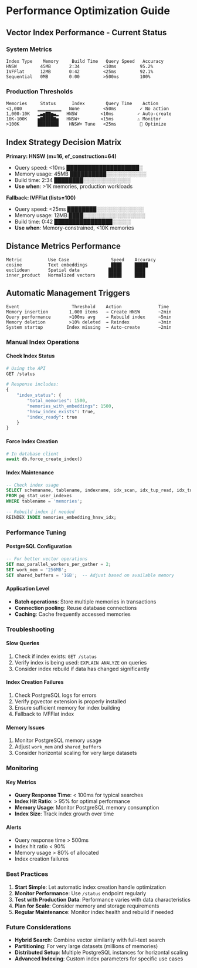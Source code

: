 # Performance Optimization Guide

## Vector Index Performance - Current Status

### System Metrics
```
Index Type    Memory     Build Time   Query Speed   Accuracy
HNSW         45MB       2:34         <10ms         95.2%
IVFFlat      12MB       0:42         <25ms         92.1%  
Sequential   0MB        0:00         >500ms        100%
```

### Production Thresholds
```
Memories     Status      Index        Query Time    Action
<1,000      ▁▁▁▁▁▁▁▁▁   None         <50ms         ✓ No action
1,000-10K   ▂▄▅▇▇▅▄▂   HNSW         <10ms         ✓ Auto-create  
10K-100K    ▅▇████▇▅   HNSW+        <15ms         ⚠ Monitor
>100K       ████████    HNSW+ Tune   <25ms         🔧 Optimize
```

## Index Strategy Decision Matrix

**Primary: HNSW (m=16, ef_construction=64)**
- Query speed: <10ms ████████████████████░
- Memory usage: 45MB ██████████░░░░░░░░░░░
- Build time: 2:34 ████████░░░░░░░░░░░░░
- **Use when**: >1K memories, production workloads

**Fallback: IVFFlat (lists=100)**  
- Query speed: <25ms ████████░░░░░░░░░░░░░
- Memory usage: 12MB ████░░░░░░░░░░░░░░░░░
- Build time: 0:42 ████████████████░░░░░
- **Use when**: Memory-constrained, <10K memories

## Distance Metrics Performance
```
Metric          Use Case                Speed    Accuracy
cosine          Text embeddings         ████     █████
euclidean       Spatial data           █████     ████  
inner_product   Normalized vectors     █████     ████
```

## Automatic Management Triggers
```
Event                    Threshold    Action              Time
Memory insertion        1,000 items   → Create HNSW       ~2min
Query performance       >100ms avg    → Rebuild index     ~5min
Memory deletion         >10% deleted  → Reindex           ~3min
System startup         Index missing  → Auto-create       ~2min
```

### Manual Index Operations

#### Check Index Status
```python
# Using the API
GET /status

# Response includes:
{
    "index_status": {
        "total_memories": 1500,
        "memories_with_embeddings": 1500,
        "hnsw_index_exists": true,
        "index_ready": true
    }
}
```

#### Force Index Creation
```python
# In database client
await db.force_create_index()
```

#### Index Maintenance
```sql
-- Check index usage
SELECT schemaname, tablename, indexname, idx_scan, idx_tup_read, idx_tup_fetch
FROM pg_stat_user_indexes 
WHERE tablename = 'memories';

-- Rebuild index if needed
REINDEX INDEX memories_embedding_hnsw_idx;
```

### Performance Tuning

#### PostgreSQL Configuration
```sql
-- For better vector operations
SET max_parallel_workers_per_gather = 2;
SET work_mem = '256MB';
SET shared_buffers = '1GB';  -- Adjust based on available memory
```

#### Application Level
- **Batch operations**: Store multiple memories in transactions
- **Connection pooling**: Reuse database connections
- **Caching**: Cache frequently accessed memories

### Troubleshooting

#### Slow Queries
1. Check if index exists: `GET /status`
2. Verify index is being used: `EXPLAIN ANALYZE` on queries
3. Consider index rebuild if data has changed significantly

#### Index Creation Failures
1. Check PostgreSQL logs for errors
2. Verify pgvector extension is properly installed
3. Ensure sufficient memory for index building
4. Fallback to IVFFlat index

#### Memory Issues
1. Monitor PostgreSQL memory usage
2. Adjust `work_mem` and `shared_buffers`
3. Consider horizontal scaling for very large datasets

### Monitoring

#### Key Metrics
- **Query Response Time**: < 100ms for typical searches
- **Index Hit Ratio**: > 95% for optimal performance
- **Memory Usage**: Monitor PostgreSQL memory consumption
- **Index Size**: Track index growth over time

#### Alerts
- Query response time > 500ms
- Index hit ratio < 90%
- Memory usage > 80% of allocated
- Index creation failures

### Best Practices

1. **Start Simple**: Let automatic index creation handle optimization
2. **Monitor Performance**: Use `/status` endpoint regularly
3. **Test with Production Data**: Performance varies with data characteristics
4. **Plan for Scale**: Consider memory and storage requirements
5. **Regular Maintenance**: Monitor index health and rebuild if needed

### Future Considerations

- **Hybrid Search**: Combine vector similarity with full-text search
- **Partitioning**: For very large datasets (millions of memories)
- **Distributed Setup**: Multiple PostgreSQL instances for horizontal scaling
- **Advanced Indexing**: Custom index parameters for specific use cases
